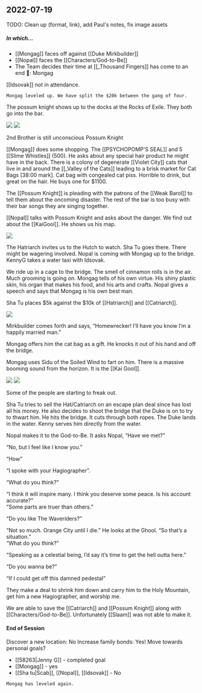 ## 2022-07-19
TODO: Clean up (format, link), add Paul's notes, fix image assets
##### In which...
* [[Mongag]] faces off against [[Duke Mirkbuilder]]
* [[Nopal]] faces the [[Characters/God-to-Be]]
* The Team decides their time at [[_Thousand Fingers]] has come to an end
🐐: Mongag

[[Idsovak]] not in attendance.

`Mongag leveled up. We have split the $20k between the gang of four.`  

The possum knight shows up to the docks at the Rocks of Exile. They both go into the bar.

  

![](https://lh3.googleusercontent.com/Ne-yxkzVagKPDuh86krRcXZ7j_BvtKVUPnSCf2uO8-52hwBn_-EPNC50ItwIg-s7GqkHrttTnbUlrJdpnHt9QcibCkdv5hayAQ-W390UWbBWOWlmdgcdk3WOdz7KX4cex-H34-SzGQ1W9psEnAo) ![](https://lh3.googleusercontent.com/mQs8bXVExIHyFeVX6dJXMu-PTsh0tW_S-PaQFMRvMH44MYGlRLceE0WvUYsXNxskiSZA7blkYjyP9yIT2yIAhCz2C9aJA5hDiiKxzptvgTqH7c5sNA5pjomPAuzl4weEip6e7SZMAaKeISeyI1c)

2nd Brother is still unconscious Possum Knight

  

[[Mongag]] does some shopping. The [[PSYCHOPOMP'S SEAL]] and 5 [[Slime Whistles]] (500). He asks about any special hair product he might have in the back. There is a colony of degenerate [[Violet City]] cats that live in and around the [[_Valley of the Cats]] leading to a brisk market for Cat Bags [38:00 mark]. Cat bag with congealed cat piss. Horrible to drink, but great on the hair. He buys one for $1100. 

  

The [[Possum Knight]] is pleading with the patrons of the [[Weak Barol]] to tell them about the oncoming disaster. The rest of the bar is too busy with their bar songs they are singing together. 

  

[[Nopal]] talks with Possum Knight and asks about the danger. We find out about the [[KaiGool]]. He shows us his map. 

  

![](https://lh4.googleusercontent.com/z9Q39siv4U2kjmEh8S1EBP3AyW075903Lc_MZugTNEbRISbFN2oTDoOnNHK0FrfxyIA6IO-pzvt6iL_-Fztettr-Iq8sSLOv4deD7o4O_71VsYHQr9tSlvhgovcclO_HQjqIL7JzKOB2KueDIkU)

  

The Hatriarch invites us to the Hutch to watch. Sha Tu goes there. There might be wagering involved. Nopal is coming with Mongag up to the bridge. KennyG takes a water taxi with Idsovak. 

  

We ride up in a cage to the bridge. The smell of cinnamon rolls is in the air. Much grooming is going on. Mongag tells of his own virtue. His shiny plastic skin, his organ that makes his food, and his arts and crafts. Nopal gives a speech and says that Mongag is his own best man. 

  

Sha Tu places $5k against the $10k of [[Hatriarch]] and [[Catriarch]]. 

![](https://lh6.googleusercontent.com/cXQF7BaMMLe5g2jW5ejtdkpBLUrtRCF-Ea-xnHAwu38IXy2n13hDU7TKpbWdnOf-U_Lfz9NGpyZR9vMqq5sAuajGEUoZ2I4Pr6OmK9l9Iswh_3nZ4bC0AW7fMB_8GsSzaIZFoyzc_1o2DuuSUCU)

Mirkbuilder comes forth and says, “Homewrecker! I’ll have you know I’m a happily married man.”

  

Mongag offers him the cat bag as a gift. He knocks it out of his hand and off the bridge.

  
  

Mongag uses Sidu of the Soiled Wind to fart on him. There is a massive booming sound from the horizon. It is the [[Kai Gool]]. 

![](https://lh6.googleusercontent.com/r-VxBsy0-Nu9qAFjnUK2z2D2N6M4Vbp86cozNj3XoIbIsXbDrfU4ran-g2zGR6nB1jED9mVtJqQMMUILarqbDCaQ_TfXlV_CMPuRMsQUHCclYXZEe7BaAaAWyVrtB_n94Md9zJOVfic-WPlwejc) ![](https://lh6.googleusercontent.com/z1DjBoI74OOUl0XXlgE_TQCXMq70i-p1kUOpU-XFWRfRbFwrXNR1qnOU-xbep7lJVWwwNiuc0cOBkovR_Ijwox85Izgqr5jq4wfIb8NOIx7rL3vTQjlUYqOV--GTw4AtiOjDT_5f-xTlmRKGV84)

  

Some of the people are starting to freak out. 

  

Sha Tu tries to sell the Hat/Catriarch on an escape plan deal since has lost all his money. He also decides to shoot the bridge that the Duke is on to try to thwart him. He hits the bridge. It cuts through both ropes. The Duke lands in the water. Kenny serves him directly from the water. 

  

Nopal makes it to the God-to-Be. It asks Nopal, “Have we met?”

“No, but I feel like I know you.”

“How”

“I spoke with your Hagiographer”. 

“What do you think?”

“I think it will inspire many. I think you deserve some peace. Is his account accurate?”  
“Some parts are truer than others.”

“Do you like The Waveriders?”

“Not so much. Orange City until I die.” He looks at the Ghool. “So that’s a situation.”  
“What do you think?”

“Speaking as a celestial being, I’d say it’s time to get the hell outta here.”

“Do you wanna be?”

“If I could get off this damned pedestal”

  

They make a deal to shrink him down and carry him to the Holy Mountain, get him a new Hagiographer, and worship me. 

  

We are able to save the [[Catriarch]] and [[Possum Knight]] along with [[Characters/God-to-Be]]. Unfortunately [[Slaam]] was not able to make it. 

#### End of Session

Discover a new location: No
Increase family bonds: Yes!
Move towards personal goals? 
* [[58263|Jenny G]] - completed goal
* [[Mongag]] - yes
* [[Sha tu|Scab]], [[Nopal]], [[Idsovak]] - No

`Mongag has leveled again.`
